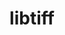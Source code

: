 ---
title: "libtiff"
layout: cache
categories: [package, develop-2024-02-11]
meta: {"versions": ["4.5.1"], "compilers": ["apple-clang@=15.0.0", "gcc@=11.1.0", "gcc@=11.4.0", "gcc@=7.3.1", "gcc@=9.4.0"], "oss": ["amzn2", "ubuntu20.04", "ubuntu22.04", "ventura"], "platforms": ["darwin", "linux"], "targets": ["aarch64", "neoverse_n1", "neoverse_v1", "neoverse_v2", "ppc64le", "x86_64_v3"], "stacks": ["aws-isc", "aws-isc-aarch64", "data-vis-sdk", "e4s", "e4s-neoverse-v2", "e4s-neoverse_v1", "e4s-power", "e4s-rocm-external", "ml-darwin-aarch64-mps", "ml-linux-x86_64-cpu", "ml-linux-x86_64-cuda", "root"], "num_specs": 11, "num_specs_by_stack": {"root": 11, "ml-darwin-aarch64-mps": 1, "aws-isc-aarch64": 2, "aws-isc": 1, "e4s-neoverse_v1": 1, "e4s-power": 1, "data-vis-sdk": 2, "e4s": 1, "e4s-rocm-external": 1, "e4s-neoverse-v2": 1, "ml-linux-x86_64-cpu": 1, "ml-linux-x86_64-cuda": 1}}
spec_details: [{"hash": "zxqadker67zpludlduf5qltdrjh5u3ht", "compiler": "apple-clang@=15.0.0", "versions": ["4.5.1"], "os": "ventura", "platform": "darwin", "target": "aarch64", "variants": ["build_system=cmake", "build_type=Release", "+ccitt", "generator=make", "~ipo", "~jbig", "+jpeg", "~jpeg12", "~lerc", "~libdeflate", "+logluv", "~lzma", "+lzw", "+next", "~old-jpeg", "+packbits", "~pic", "~pixarlog", "+shared", "+thunder", "~webp", "+zlib", "~zstd"], "stacks": ["root", "ml-darwin-aarch64-mps"], "size": "-", "tarball": "https://binaries.spack.io/releases/develop-2024-02-11/build_cache/darwin-ventura-aarch64/apple-clang-15.0.0/libtiff-4.5.1/darwin-ventura-aarch64-apple-clang-15.0.0-libtiff-4.5.1-zxqadker67zpludlduf5qltdrjh5u3ht.spack"}, {"hash": "cm6qruryja727xe32i5a7ixczkn3owpr", "compiler": "gcc@=7.3.1", "versions": ["4.5.1"], "os": "amzn2", "platform": "linux", "target": "aarch64", "variants": ["build_system=cmake", "build_type=Release", "+ccitt", "generator=make", "~ipo", "~jbig", "+jpeg", "~jpeg12", "~lerc", "~libdeflate", "+logluv", "~lzma", "+lzw", "+next", "~old-jpeg", "+packbits", "~pic", "~pixarlog", "+shared", "+thunder", "~webp", "+zlib", "~zstd"], "stacks": ["aws-isc-aarch64", "root"], "size": "-", "tarball": "https://binaries.spack.io/releases/develop-2024-02-11/build_cache/linux-amzn2-aarch64/gcc-7.3.1/libtiff-4.5.1/linux-amzn2-aarch64-gcc-7.3.1-libtiff-4.5.1-cm6qruryja727xe32i5a7ixczkn3owpr.spack"}, {"hash": "z6fea4b6mht7ylhjc2hhymrytlji32nh", "compiler": "gcc@=7.3.1", "versions": ["4.5.1"], "os": "amzn2", "platform": "linux", "target": "neoverse_n1", "variants": ["build_system=cmake", "build_type=Release", "+ccitt", "generator=make", "~ipo", "~jbig", "+jpeg", "~jpeg12", "~lerc", "~libdeflate", "+logluv", "~lzma", "+lzw", "+next", "~old-jpeg", "+packbits", "~pic", "~pixarlog", "+shared", "+thunder", "~webp", "+zlib", "~zstd"], "stacks": ["aws-isc-aarch64", "root"], "size": "-", "tarball": "https://binaries.spack.io/releases/develop-2024-02-11/build_cache/linux-amzn2-neoverse_n1/gcc-7.3.1/libtiff-4.5.1/linux-amzn2-neoverse_n1-gcc-7.3.1-libtiff-4.5.1-z6fea4b6mht7ylhjc2hhymrytlji32nh.spack"}, {"hash": "2jd5vtkblyuartzxcv2ptzwapdbvxnfs", "compiler": "gcc@=7.3.1", "versions": ["4.5.1"], "os": "amzn2", "platform": "linux", "target": "x86_64_v3", "variants": ["build_system=cmake", "build_type=Release", "+ccitt", "generator=make", "~ipo", "~jbig", "+jpeg", "~jpeg12", "~lerc", "~libdeflate", "+logluv", "~lzma", "+lzw", "+next", "~old-jpeg", "+packbits", "~pic", "~pixarlog", "+shared", "+thunder", "~webp", "+zlib", "~zstd"], "stacks": ["root", "aws-isc"], "size": "-", "tarball": "https://binaries.spack.io/releases/develop-2024-02-11/build_cache/linux-amzn2-x86_64_v3/gcc-7.3.1/libtiff-4.5.1/linux-amzn2-x86_64_v3-gcc-7.3.1-libtiff-4.5.1-2jd5vtkblyuartzxcv2ptzwapdbvxnfs.spack"}, {"hash": "hp7s6ijilmnkm3dzco2ycfssmtj26y6b", "compiler": "gcc@=11.4.0", "versions": ["4.5.1"], "os": "ubuntu20.04", "platform": "linux", "target": "neoverse_v1", "variants": ["build_system=cmake", "build_type=Release", "+ccitt", "generator=make", "~ipo", "~jbig", "+jpeg", "~jpeg12", "~lerc", "~libdeflate", "+logluv", "~lzma", "+lzw", "+next", "~old-jpeg", "+packbits", "~pic", "~pixarlog", "+shared", "+thunder", "~webp", "+zlib", "~zstd"], "stacks": ["e4s-neoverse_v1", "root"], "size": "-", "tarball": "https://binaries.spack.io/releases/develop-2024-02-11/build_cache/linux-ubuntu20.04-neoverse_v1/gcc-11.4.0/libtiff-4.5.1/linux-ubuntu20.04-neoverse_v1-gcc-11.4.0-libtiff-4.5.1-hp7s6ijilmnkm3dzco2ycfssmtj26y6b.spack"}, {"hash": "42y4dy3bb5ppgdzperkk2dkezak7bzvl", "compiler": "gcc@=9.4.0", "versions": ["4.5.1"], "os": "ubuntu20.04", "platform": "linux", "target": "ppc64le", "variants": ["build_system=cmake", "build_type=Release", "+ccitt", "generator=make", "~ipo", "~jbig", "+jpeg", "~jpeg12", "~lerc", "~libdeflate", "+logluv", "~lzma", "+lzw", "+next", "~old-jpeg", "+packbits", "~pic", "~pixarlog", "+shared", "+thunder", "~webp", "+zlib", "~zstd"], "stacks": ["e4s-power", "root"], "size": "-", "tarball": "https://binaries.spack.io/releases/develop-2024-02-11/build_cache/linux-ubuntu20.04-ppc64le/gcc-9.4.0/libtiff-4.5.1/linux-ubuntu20.04-ppc64le-gcc-9.4.0-libtiff-4.5.1-42y4dy3bb5ppgdzperkk2dkezak7bzvl.spack"}, {"hash": "bodvlcknkehivyumdl4ss4y5436bkaam", "compiler": "gcc@=11.1.0", "versions": ["4.5.1"], "os": "ubuntu20.04", "platform": "linux", "target": "x86_64_v3", "variants": ["build_system=cmake", "build_type=Release", "+ccitt", "generator=make", "~ipo", "~jbig", "+jpeg", "~jpeg12", "~lerc", "~libdeflate", "+logluv", "~lzma", "+lzw", "+next", "~old-jpeg", "+packbits", "~pic", "~pixarlog", "+shared", "+thunder", "~webp", "+zlib", "~zstd"], "stacks": ["data-vis-sdk", "root"], "size": "-", "tarball": "https://binaries.spack.io/releases/develop-2024-02-11/build_cache/linux-ubuntu20.04-x86_64_v3/gcc-11.1.0/libtiff-4.5.1/linux-ubuntu20.04-x86_64_v3-gcc-11.1.0-libtiff-4.5.1-bodvlcknkehivyumdl4ss4y5436bkaam.spack"}, {"hash": "bpndc5n4xjocdypved344fmr4o3rkxqi", "compiler": "gcc@=11.1.0", "versions": ["4.5.1"], "os": "ubuntu20.04", "platform": "linux", "target": "x86_64_v3", "variants": ["build_system=cmake", "build_type=Release", "+ccitt", "generator=make", "~ipo", "~jbig", "+jpeg", "~jpeg12", "~lerc", "~libdeflate", "+logluv", "~lzma", "+lzw", "+next", "~old-jpeg", "+packbits", "~pic", "~pixarlog", "+shared", "+thunder", "~webp", "+zlib", "~zstd"], "stacks": ["data-vis-sdk", "root"], "size": "-", "tarball": "https://binaries.spack.io/releases/develop-2024-02-11/build_cache/linux-ubuntu20.04-x86_64_v3/gcc-11.1.0/libtiff-4.5.1/linux-ubuntu20.04-x86_64_v3-gcc-11.1.0-libtiff-4.5.1-bpndc5n4xjocdypved344fmr4o3rkxqi.spack"}, {"hash": "du75ef5d5keubyfv74zmpo3rt2bvwp52", "compiler": "gcc@=11.4.0", "versions": ["4.5.1"], "os": "ubuntu20.04", "platform": "linux", "target": "x86_64_v3", "variants": ["build_system=cmake", "build_type=Release", "+ccitt", "generator=make", "~ipo", "~jbig", "+jpeg", "~jpeg12", "~lerc", "~libdeflate", "+logluv", "~lzma", "+lzw", "+next", "~old-jpeg", "+packbits", "~pic", "~pixarlog", "+shared", "+thunder", "~webp", "+zlib", "~zstd"], "stacks": ["e4s", "root", "e4s-rocm-external"], "size": "-", "tarball": "https://binaries.spack.io/releases/develop-2024-02-11/build_cache/linux-ubuntu20.04-x86_64_v3/gcc-11.4.0/libtiff-4.5.1/linux-ubuntu20.04-x86_64_v3-gcc-11.4.0-libtiff-4.5.1-du75ef5d5keubyfv74zmpo3rt2bvwp52.spack"}, {"hash": "yrvzyagzoywnr666y2256cydp4gfklfq", "compiler": "gcc@=11.4.0", "versions": ["4.5.1"], "os": "ubuntu22.04", "platform": "linux", "target": "neoverse_v2", "variants": ["build_system=cmake", "build_type=Release", "+ccitt", "generator=make", "~ipo", "~jbig", "+jpeg", "~jpeg12", "~lerc", "~libdeflate", "+logluv", "~lzma", "+lzw", "+next", "~old-jpeg", "+packbits", "~pic", "~pixarlog", "+shared", "+thunder", "~webp", "+zlib", "~zstd"], "stacks": ["e4s-neoverse-v2", "root"], "size": "-", "tarball": "https://binaries.spack.io/releases/develop-2024-02-11/build_cache/linux-ubuntu22.04-neoverse_v2/gcc-11.4.0/libtiff-4.5.1/linux-ubuntu22.04-neoverse_v2-gcc-11.4.0-libtiff-4.5.1-yrvzyagzoywnr666y2256cydp4gfklfq.spack"}, {"hash": "xpzwivxyctcafn35wu3h2w5x75fkplfq", "compiler": "gcc@=11.4.0", "versions": ["4.5.1"], "os": "ubuntu22.04", "platform": "linux", "target": "x86_64_v3", "variants": ["build_system=cmake", "build_type=Release", "+ccitt", "generator=make", "~ipo", "~jbig", "+jpeg", "~jpeg12", "~lerc", "~libdeflate", "+logluv", "~lzma", "+lzw", "+next", "~old-jpeg", "+packbits", "~pic", "~pixarlog", "+shared", "+thunder", "~webp", "+zlib", "~zstd"], "stacks": ["root", "ml-linux-x86_64-cpu", "ml-linux-x86_64-cuda"], "size": "-", "tarball": "https://binaries.spack.io/releases/develop-2024-02-11/build_cache/linux-ubuntu22.04-x86_64_v3/gcc-11.4.0/libtiff-4.5.1/linux-ubuntu22.04-x86_64_v3-gcc-11.4.0-libtiff-4.5.1-xpzwivxyctcafn35wu3h2w5x75fkplfq.spack"}]
---